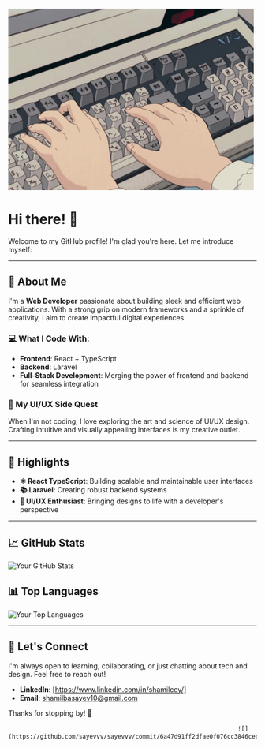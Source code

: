 ![](https://github.com/sayevvv/sayevvv/blob/main/assets/f82213b334541c0a2e83e3bf733f881f.gif)

# Hi there! 👋

Welcome to my GitHub profile! I'm glad you're here. Let me introduce myself:

---

## 🚀 About Me

I'm a **Web Developer** passionate about building sleek and efficient web applications. With a strong grip on modern frameworks and a sprinkle of creativity, I aim to create impactful digital experiences.

### 💻 What I Code With:
- **Frontend**: React + TypeScript
- **Backend**: Laravel
- **Full-Stack Development**: Merging the power of frontend and backend for seamless integration

### 🎨 My UI/UX Side Quest
When I'm not coding, I love exploring the art and science of UI/UX design. Crafting intuitive and visually appealing interfaces is my creative outlet.

---

## 🌟 Highlights
- **⚛️ React TypeScript**: Building scalable and maintainable user interfaces
- **📚 Laravel**: Creating robust backend systems
- **🎨 UI/UX Enthusiast**: Bringing designs to life with a developer's perspective

---

## 📈 GitHub Stats
![Your GitHub Stats](https://github-readme-stats.vercel.app/api?username=sayevvv&show_icons=true&theme=radical)

## 📊 Top Languages
![Your Top Languages](https://github-readme-stats.vercel.app/api/top-langs/?username=sayevvv&layout=compact&theme=radical)

---

## 🤝 Let's Connect
I'm always open to learning, collaborating, or just chatting about tech and design. Feel free to reach out!

- **LinkedIn**: [https://www.linkedin.com/in/shamilcoy/]
- **Email**: shamilbasayev10@gmail.com

Thanks for stopping by! 🚀

                                                                     ![](https://github.com/sayevvv/sayevvv/commit/6a47d91ff2dfae0f076cc3846cec88650f9a6a97)

<!---
sayevvv/sayevvv is a ✨ special ✨ repository because its `README.md` (this file) appears on your GitHub profile.
You can click the Preview link to take a look at your changes.
--->
